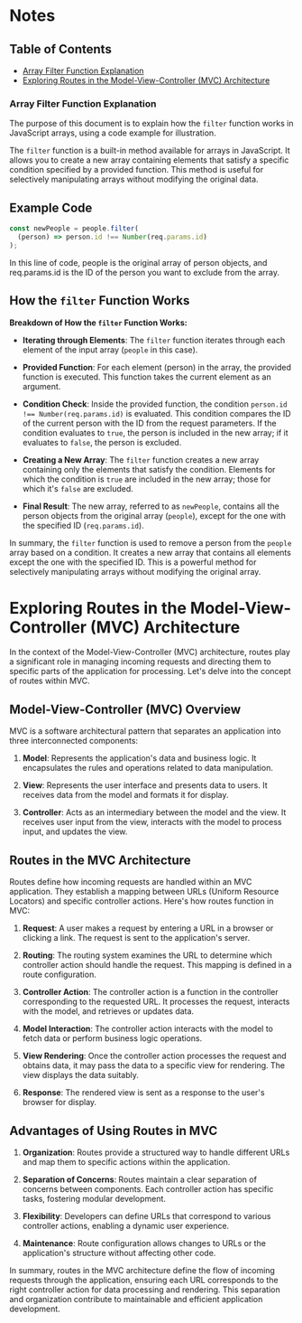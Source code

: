 # Notes

## Table of Contents

- [Array Filter Function Explanation](#array-filter-function-explanation)
- [Exploring Routes in the Model-View-Controller (MVC) Architecture](#exploring-routes-in-the-model-view-controller-mvc-architecture)

### Array Filter Function Explanation

The purpose of this document is to explain how the `filter` function works in JavaScript arrays, using a code example for illustration.

The `filter` function is a built-in method available for arrays in JavaScript. It allows you to create a new array containing elements that satisfy a specific condition specified by a provided function. This method is useful for selectively manipulating arrays without modifying the original data.

## Example Code

```javascript
const newPeople = people.filter(
  (person) => person.id !== Number(req.params.id)
);
```

In this line of code, people is the original array of person objects, and req.params.id is the ID of the person you want to exclude from the array.

## How the `filter` Function Works

**Breakdown of How the `filter` Function Works:**

- **Iterating through Elements**: The `filter` function iterates through each element of the input array (`people` in this case).

- **Provided Function**: For each element (person) in the array, the provided function is executed. This function takes the current element as an argument.

- **Condition Check**: Inside the provided function, the condition `person.id !== Number(req.params.id)` is evaluated. This condition compares the ID of the current person with the ID from the request parameters. If the condition evaluates to `true`, the person is included in the new array; if it evaluates to `false`, the person is excluded.

- **Creating a New Array**: The `filter` function creates a new array containing only the elements that satisfy the condition. Elements for which the condition is `true` are included in the new array; those for which it's `false` are excluded.

- **Final Result**: The new array, referred to as `newPeople`, contains all the person objects from the original array (`people`), except for the one with the specified ID (`req.params.id`).

In summary, the `filter` function is used to remove a person from the `people` array based on a condition. It creates a new array that contains all elements except the one with the specified ID. This is a powerful method for selectively manipulating arrays without modifying the original array.

# Exploring Routes in the Model-View-Controller (MVC) Architecture

In the context of the Model-View-Controller (MVC) architecture, routes play a significant role in managing incoming requests and directing them to specific parts of the application for processing. Let's delve into the concept of routes within MVC.

## Model-View-Controller (MVC) Overview

MVC is a software architectural pattern that separates an application into three interconnected components:

1. **Model**: Represents the application's data and business logic. It encapsulates the rules and operations related to data manipulation.

2. **View**: Represents the user interface and presents data to users. It receives data from the model and formats it for display.

3. **Controller**: Acts as an intermediary between the model and the view. It receives user input from the view, interacts with the model to process input, and updates the view.

## Routes in the MVC Architecture

Routes define how incoming requests are handled within an MVC application. They establish a mapping between URLs (Uniform Resource Locators) and specific controller actions. Here's how routes function in MVC:

1. **Request**: A user makes a request by entering a URL in a browser or clicking a link. The request is sent to the application's server.

2. **Routing**: The routing system examines the URL to determine which controller action should handle the request. This mapping is defined in a route configuration.

3. **Controller Action**: The controller action is a function in the controller corresponding to the requested URL. It processes the request, interacts with the model, and retrieves or updates data.

4. **Model Interaction**: The controller action interacts with the model to fetch data or perform business logic operations.

5. **View Rendering**: Once the controller action processes the request and obtains data, it may pass the data to a specific view for rendering. The view displays the data suitably.

6. **Response**: The rendered view is sent as a response to the user's browser for display.

## Advantages of Using Routes in MVC

1. **Organization**: Routes provide a structured way to handle different URLs and map them to specific actions within the application.

2. **Separation of Concerns**: Routes maintain a clear separation of concerns between components. Each controller action has specific tasks, fostering modular development.

3. **Flexibility**: Developers can define URLs that correspond to various controller actions, enabling a dynamic user experience.

4. **Maintenance**: Route configuration allows changes to URLs or the application's structure without affecting other code.

In summary, routes in the MVC architecture define the flow of incoming requests through the application, ensuring each URL corresponds to the right controller action for data processing and rendering. This separation and organization contribute to maintainable and efficient application development.
